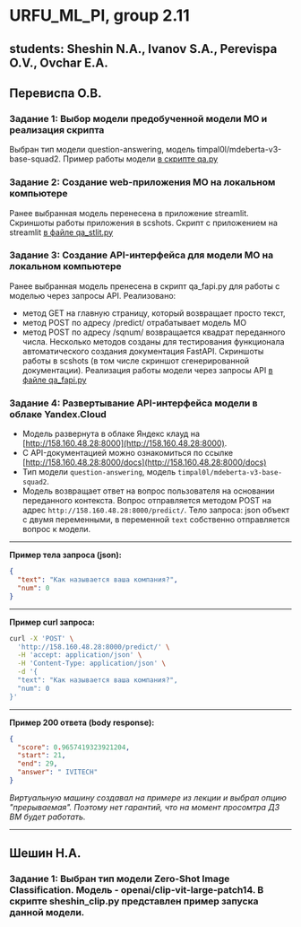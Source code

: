 # URFU_ML_PI, group 2.11
## students: Sheshin N.A., Ivanov S.A., Perevispa O.V., Ovchar E.A.

## Перевиспа О.В. 
### Задание 1: Выбор модели предобученной модели МО и реализация скрипта
Выбран тип модели question-answering, модель timpal0l/mdeberta-v3-base-squad2. 
Пример работы модели [в скрипте qa.py](https://github.com/nasheshin01/URFU_ML_PI/blob/master/qa.py)

### Задание 2: Создание web-приложения МО на локальном компьютере
Ранее выбранная модель перенесена в приложение streamlit. Скриншоты работы приложения в scshots. Скрипт с приложением на streamlit [в файле qa_stlit.py](https://github.com/nasheshin01/URFU_ML_PI/blob/master/qa_stlit.py)

### Задание 3: Создание API-интерфейса для модели МО на локальном компьютере
Ранее выбранная модель пренесена в скрипт qa_fapi.py для работы с моделью через запросы API. Реализовано:
- метод GET на главную страницу, который возвращает просто текст, 
- метод POST по адресу /predict/ отрабатывает модель МО
- метод POST по адресу /sqnum/ возвращается квадрат переданного числа. 
Несколько методов созданы для тестирования функционала автоматического создания документация FastAPI. Скриншоты работы в scshots (в том числе скриншот cгенерированной документации). Реализация работы модели через запросы API [в файле qa_fapi.py](https://github.com/nasheshin01/URFU_ML_PI/blob/master/qa_fapi.py)

### Задание 4: Развертывание API-интерфейса модели в облаке Yandex.Cloud
- Модель развернута в облаке Яндекс клауд на [http://158.160.48.28:8000](http://158.160.48.28:8000).
- С API-документацией можно ознакомиться по ссылке [http://158.160.48.28:8000/docs](http://158.160.48.28:8000/docs)
- Тип модели `question-answering`, модель `timpal0l/mdeberta-v3-base-squad2`.
- Модель возвращает ответ на вопрос пользователя на основании переданного контекста. Вопрос отправляется методом POST на адрес `http://158.160.48.28:8000/predict/`. Тело запроса: json объект с двумя переменными, в переменной `text` собственно отправляется вопрос к модели. 
_____
**Пример тела запроса (json):**
```json
{
  "text": "Как называется ваша компания?",
  "num": 0
}
```
______
**Пример curl запроса:**
```bash
curl -X 'POST' \
  'http://158.160.48.28:8000/predict/' \
  -H 'accept: application/json' \
  -H 'Content-Type: application/json' \
  -d '{
  "text": "Как называется ваша компания?",
  "num": 0
}'
```
______
**Пример 200 ответа (body response):**
```json
{
  "score": 0.9657419323921204,
  "start": 21,
  "end": 29,
  "answer": " IVITECH"
}
```

*Виртуальную машину создавал на примере из лекции и выбрал опцию "прерываемая". Поэтому нет гарантий, что на момент просомтра ДЗ ВМ будет работать.*


_____
## Шешин Н.А. 
### Задание 1: Выбран тип модели Zero-Shot Image Classification. Модель - openai/clip-vit-large-patch14. В скрипте sheshin_clip.py представлен пример запуска данной модели.


